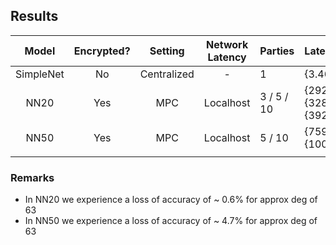 ## Results
|   Model   	| Encrypted? 	|   Setting   	| Network Latency 	| Parties    	| Latency(s),Batch                  	| Thput(im/s),Batch 	|
|:---------:	|:----------:	|:-----------:	|:---------------:	|------------	|-----------------------------------	|-------------------	|
| SimpleNet 	|     No     	| Centralized 	|        -        	| 1          	| {3.46,141}                        	| {20.4,141}        	|
|    NN20   	|     Yes    	|     MPC     	|    Localhost    	| 3 / 5 / 10 	| {292,146} / {328,146} / {392,146} 	| {0.85,292}        	|
|    NN50   	|     Yes    	|     MPC     	|    Localhost    	| 5 / 10     	| {759,146}, {1007,146}             	| {0.19,146}        	|
|           	|            	|             	|                 	|            	|                                   	|                   	|
### Remarks
- In NN20 we experience a loss of accuracy of ~ 0.6% for approx deg of 63
- In NN50 we experience a loss of accuracy of ~ 4.7% for approx deg of 63